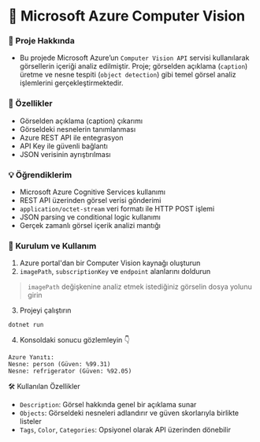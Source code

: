 # 🧠 Microsoft Azure Computer Vision
### 🎯 Proje Hakkında
+ Bu projede Microsoft Azure’un `Computer Vision API` servisi kullanılarak görsellerin içeriği analiz edilmiştir. Proje; görselden açıklama (`caption`) üretme ve nesne tespiti (`object detection`) gibi temel görsel analiz işlemlerini gerçekleştirmektedir.
  
### 🚀 Özellikler
+ Görselden açıklama (caption) çıkarımı
+ Görseldeki nesnelerin tanımlanması
+ Azure REST API ile entegrasyon
+ API Key ile güvenli bağlantı
+ JSON verisinin ayrıştırılması
  
### 💡 Öğrendiklerim
+ Microsoft Azure Cognitive Services kullanımı
+ REST API üzerinden görsel verisi gönderimi
+ `application/octet-stream` veri formatı ile HTTP POST işlemi
+ JSON parsing ve conditional logic kullanımı
+ Gerçek zamanlı görsel içerik analizi mantığı

### 🔧 Kurulum ve Kullanım
1. Azure portal'dan bir Computer Vision kaynağı oluşturun
2. `imagePath`, `subscriptionKey` ve `endpoint` alanlarını doldurun
> `imagePath` değişkenine analiz etmek istediğiniz görselin dosya yolunu girin
3. Projeyi çalıştırın
```
dotnet run
```
4. Konsoldaki sonucu gözlemleyin 👇
```
Azure Yanıtı:
Nesne: person (Güven: %99.31)
Nesne: refrigerator (Güven: %92.05)
```

🛠 Kullanılan Özellikler
+ `Description`: Görsel hakkında genel bir açıklama sunar
+ `Objects`: Görseldeki nesneleri adlandırır ve güven skorlarıyla birlikte listeler
+ `Tags`, `Color`, `Categories`: Opsiyonel olarak API üzerinden dönebilir
